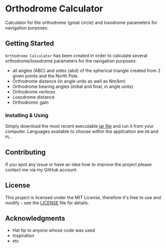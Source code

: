 # Orthodrome Calculator

Calculator for the orthodrome (great circle) and loxodrome parameters for navigation purposes.

## Getting Started

```Orthodrome Calculator``` has been created in order to calculate several orthodrome/loxodrome 
parameters for the navigation purposes:
* all angles (ABC) and sides (abd) of the spherical triangle created from 2 given points and 
the North Pole.
* Orthodrome distance (in angle units as well as Nm/km)
* Orthodrome bearing angles (initial and final, in angle units)
* Orthodrome vertices
* Loxodrome distance
* Orthodromic gain

### Installing & Using

Simply download the most recent executable [jar file](orthodrome-calculator_newest.jar)
and run it from your computer. Languages available to choose within the application are `EN` and `PL`.


## Contributing

If you spot any issue or have an idea how to improve the project please contact me via my 
GitHub account.

## License

This project is licensed under the MIT License, therefore it's free to use and modify - see 
the [LICENSE](LICENSE) file for details.

## Acknowledgments

* Hat tip to anyone whose code was used
* Inspiration
* etc




